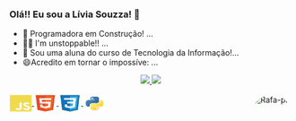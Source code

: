 ### Olá!! Eu sou a Lívia Souzza! 👋


- 🔭 Programadora em Construção! ...
- 🏃‍♀️ I'm unstoppable!! ...
- 💬 Sou uma aluna do curso de Tecnologia da Informação!...
- 😄Acredito em tornar o impossíve: ...
<div align="center">
  <a href="https://github.com/liviasouzza">
  <img height="150em" src="https://github-readme-stats.vercel.app/api?username=liviasouzza&show_icons=true&theme=dracula&include_all_commits=true&count_private=true"/>
  <img height="120em" src="https://github-readme-stats.vercel.app/api/top-langs/?username=liviasouzza&layout=compact&langs_count=7&theme=dracula"/>
</div>
<div style="display: inline_block"><br>
  <img align="center" alt="Rafa-Js" height="30" width="40" src="https://raw.githubusercontent.com/devicons/devicon/master/icons/javascript/javascript-plain.svg">
  <img align="center" alt="Rafa-HTML" height="30" width="40" src="https://raw.githubusercontent.com/devicons/devicon/master/icons/html5/html5-original.svg">
  <img align="center" alt="Rafa-CSS" height="30" width="40" src="https://raw.githubusercontent.com/devicons/devicon/master/icons/css3/css3-original.svg">
  <img align="center" alt="Rafa-Python" height="30" width="40" src="https://raw.githubusercontent.com/devicons/devicon/master/icons/python/python-original.svg">
  <img align="right" alt="Rafa-pic" height="150" style="border-radius:50px;" src="https://media4.giphy.com/media/DfjLXrX0NeagLlqFx7/giphy.gif?cid=790b7611cf6945767f74ffe3a31e026f2376daf2bfdc44dc&rid=giphy.gif&ct=s">
</div>
  
  #
  
